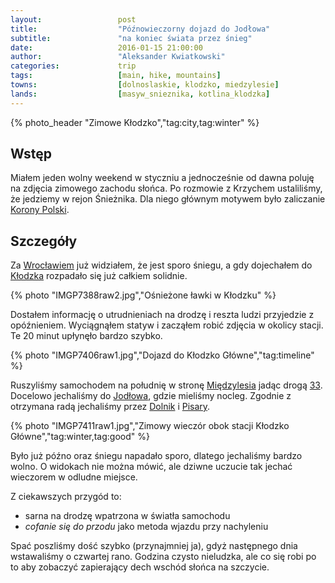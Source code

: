 ```yaml
---
layout:                 post
title:                  "Późnowieczorny dojazd do Jodłowa"
subtitle:               "na koniec świata przez śnieg"
date:                   2016-01-15 21:00:00
author:                 "Aleksander Kwiatkowski"
categories:             trip
tags:                   [main, hike, mountains]
towns:                  [dolnoslaskie, klodzko, miedzylesie]
lands:                  [masyw_snieznika, kotlina_klodzka]
---
```


[wiki-korona]:           https://pl.wikipedia.org/wiki/Korona_G%C3%B3r_Polski
[wiki-wroclaw]:          https://pl.wikipedia.org/wiki/Wroc%C5%82aw
[wiki-klodzko]:          https://pl.wikipedia.org/wiki/K%C5%82odzko
[wiki-miedzylesie]:      https://pl.wikipedia.org/wiki/Mi%C4%99dzylesie
[wiki-33]:               https://pl.wikipedia.org/wiki/Droga_krajowa_nr_33_(Czechy)
[wiki-jodlow]:           https://pl.wikipedia.org/wiki/Jod%C5%82%C3%B3w_(wojew%C3%B3dztwo_dolno%C5%9Bl%C4%85skie)
[wiki-dolnik]:           https://pl.wikipedia.org/wiki/Dolnik_(wojew%C3%B3dztwo_dolno%C5%9Bl%C4%85skie)
[wiki-pisary]:           https://pl.wikipedia.org/wiki/Pisary_(wojew%C3%B3dztwo_dolno%C5%9Bl%C4%85skie)

{% photo_header "Zimowe Kłodzko","tag:city,tag:winter" %}

Wstęp
-----

Miałem jeden wolny weekend w styczniu a jednocześnie od dawna poluję na zdjęcia
zimowego zachodu słońca. Po rozmowie z Krzychem ustaliliśmy, że jedziemy
w rejon Śnieżnika. Dla niego głównym motywem było zaliczanie [Korony Polski][wiki-korona].

Szczegóły
---------

Za [Wrocławiem][wiki-wroclaw] już widziałem, że jest sporo śniegu, a gdy
dojechałem do [Kłodzka][wiki-klodzko] rozpadało się już całkiem solidnie.

{% photo "IMGP7388raw2.jpg","Ośnieżone ławki w Kłodzku" %}

Dostałem informację o utrudnieniach na drodzę i reszta ludzi przyjedzie z opóźnieniem.
Wyciągnąłem statyw i zacząłem robić zdjęcia w okolicy stacji. Te 20 minut
upłynęło bardzo szybko.

{% photo "IMGP7406raw1.jpg","Dojazd do Kłodzko Główne","tag:timeline" %}

Ruszyliśmy samochodem na południę w stronę [Międzylesia][wiki-miedzylesie] jadąc
drogą [33][wiki-33].
Docelowo jechaliśmy do [Jodłowa][wiki-jodlow], gdzie mieliśmy nocleg. Zgodnie
z otrzymana radą jechaliśmy przez [Dolnik][wiki-dolnik] i [Pisary][wiki-pisary].

{% photo "IMGP7411raw1.jpg","Zimowy wieczór obok stacji Kłodzko Główne","tag:winter,tag:good" %}

Było już późno oraz śniegu napadało sporo, dlatego jechaliśmy bardzo wolno.
O widokach nie można mówić, ale dziwne uczucie tak jechać wieczorem w odludne miejsce.

Z ciekawszych przygód to:

* sarna na drodzę wpatrzona w światła samochodu
* *cofanie się do przodu* jako metoda wjazdu przy nachyleniu

Spać poszliśmy dość szybko (przynajmniej ja), gdyż następnego dnia wstawaliśmy o
czwartej rano. Godzina czysto nieludzka, ale co się robi po to aby zobaczyć
zapierający dech wschód słońca na szczycie.
